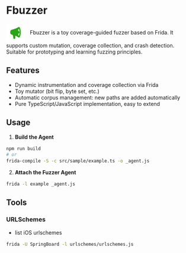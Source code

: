# Fbuzzer

<span>
<img src="./docs/fbuzzer.png" alt="fbuzzer" width="50" style="vertical-align:middle; margin-right:10px;"/>
Fbuzzer is a toy coverage-guided fuzzer based on Frida. It supports custom mutation, coverage collection, and crash detection. Suitable for prototyping and learning fuzzing principles.
</span>

## Features

- Dynamic instrumentation and coverage collection via Frida
- Toy mutator (bit flip, byte set, etc.)
- Automatic corpus management: new paths are added automatically
- Pure TypeScript/JavaScript implementation, easy to extend

## Usage

1. **Build the Agent**

```sh
npm run build
# or
frida-compile -S -c src/sample/example.ts -o _agent.js
```

2. **Attach the Fuzzer Agent**
   
```sh
frida -l example _agent.js
```

## Tools

### URLSchemes

- list iOS urlschemes

```sh
frida -U SpringBoard -l urlschemes/urlschemes.js
```
